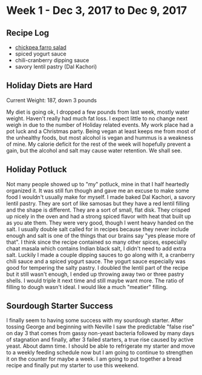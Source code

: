 # Week 1 - Dec 3, 2017 to Dec 9, 2017

## Recipe Log
* [chickpea farro salad](../../../1-recipes/salads/mason_jar_salads/chickpea_farro_salad.md)
* spiced yogurt sauce
* chili-cranberry dipping sauce
* savory lentil pastry (Dal Kachori)


## Holiday Diets are Hard
Current Weight: 187, down 3 pounds

My diet is going ok, I dropped a few pounds from last week, mostly water weight. Haven't really had much fat loss. I expect little to no change next weigh in due to the number of Holiday related events. My work place had a pot luck and a Christmas party. Being vegan at least keeps me from most of the unhealthy foods, but most alcohol is vegan and hummus is a weakness of mine. My calorie deficit for the rest of the week will hopefully prevent a gain, but the alcohol and salt may cause water retention. We shall see.

## Holiday Potluck
Not many people showed up to "my" potluck, mine in that I half heartedly organized it. It was still fun though and gave me an excuse to make some food I wouldn't usually make for myself. I made baked Dal Kachori, a savory lentil pastry. They are sort of like samosas but they have a red lentil filling and the shape is different. They are a sort of small, flat disk. They crisped up nicely in the oven and had a strong spiced flavor with heat that built up as you ate them. They were very good, though I went heavy handed on the salt. I usually double salt called for in recipes because they never include enough and salt is one of the things that our brains say "yes please more of that". I think since the recipe contained so many other spices, especially chaat masala which contains Indian black salt, I didn't need to add extra salt. Luckily I made a couple dipping sauces to go along with it, a cranberry chili sauce and a spiced yogurt sauce. The yogurt sauce especially was good for tempering the salty pastry. I doubled the lentil part of the recipe but it still wasn't enough, I ended up throwing away two or three pastry shells. I would triple it next time and still maybe want more. The ratio of filling to dough wasn't ideal. I would like a much "meatier" filling.

## Sourdough Starter Success
I finally seem to having some success with my sourdough starter. After tossing George and beginning with Neville I saw the predictable "false rise" on day 3 that comes from gassy non-yeast bacteria followed by many days of stagnation and finally, after 3 failed starters, a true rise caused by active yeast. About damn time. I should be able to refrigerate my starter and move to a weekly feeding schedule now but I am going to continue to strengthen it on the counter for maybe a week. I am going to put together a bread recipe and finally put my starter to use this weekend.
